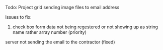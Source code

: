 Todo:
Project grid
sending image files to email address

Issues to fix:

1. check box form data not being regestered or
   not showing up as string name rather array number (priority)

server not sending the email to the contractor (fixed)
